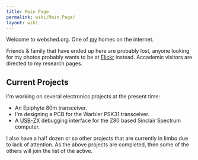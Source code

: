 ```yaml
---
title: Main Page
permalink: wiki/Main_Page/
layout: wiki
---
```


Welcome to webshed.org. One of [my](/wiki/About_Me "wikilink") homes on the
internet.

Friends & family that have ended up here are probably lost, anyone
looking for my photos probably wants to be at
[Flickr](http://www.flickr.com/photos/dtl/) instead. Accademic visitors
are directed to my research pages.

Current Projects
----------------

I'm working on several electronics projects at the present time:

-   An Epiphyte 80m transceiver.
-   I'm designing a PCB for the Warbler PSK31 transceiver.
-   A [USB-ZX](/wiki/USB-ZX "wikilink") debugging interface for the Z80 based
    Sinclair Spectrum computer.

I also have a half dozen or so other projects that are currently in
limbo due to lack of attention. As the above projects are completed,
then some of the others will join the list of the active.
